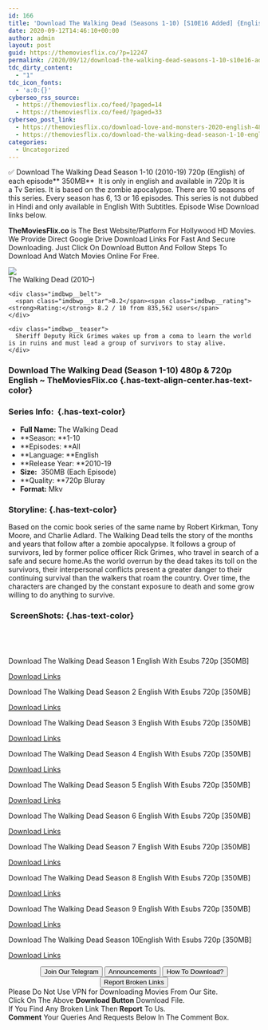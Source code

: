 ```yaml
---
id: 166
title: 'Download The Walking Dead (Seasons 1-10) [S10E16 Added] {English With Subtitles} WeB-DL HD 720p [350MB]'
date: 2020-09-12T14:46:10+00:00
author: admin
layout: post
guid: https://themoviesflix.co/?p=12247
permalink: /2020/09/12/download-the-walking-dead-seasons-1-10-s10e16-added-english-with-subtitles-web-dl-hd-720p-350mb/
tdc_dirty_content:
  - "1"
tdc_icon_fonts:
  - 'a:0:{}'
cyberseo_rss_source:
  - https://themoviesflix.co/feed/?paged=14
  - https://themoviesflix.co/feed/?paged=33
cyberseo_post_link:
  - https://themoviesflix.co/download-love-and-monsters-2020-english-480p-720p-1080p/
  - https://themoviesflix.co/download-the-walking-dead-season-1-10-english-720p/
categories:
  - Uncategorized
---
```

✅ Download The Walking Dead Season 1-10 (2010-19)&nbsp;720p&nbsp;(English) of each episode**&nbsp;350MB**&nbsp; It is only in english and available in&nbsp;720p&nbsp;It is a&nbsp;Tv Series. It is based on the zombie apocalypse. There are 10 seasons of this series. Every season has 6, 13 or 16 episodes. This series is not dubbed in Hindi and only available in English With Subtitles. Episode Wise Download links below.

**TheMoviesFlix.co**&nbsp;is The Best Website/Platform For Hollywood HD Movies. We Provide Direct Google Drive Download Links For Fast And Secure Downloading. Just Click On Download Button And Follow Steps To Download And Watch Movies Online For Free.

<div class="imdbwp imdbwp--movie dark">
  <div class="imdbwp__thumb">
    <a class="imdbwp__link" target="_blank" title="The Walking Dead" href="https://www.imdb.com/title/tt1520211/" rel="nofollow noopener noreferrer"><img class="imdbwp__img" src="https://m.media-amazon.com/images/M/MV5BYTUwOTM3ZGUtMDZiNy00M2I3LWI1ZWEtYzhhNGMyZjI3MjBmXkEyXkFqcGdeQXVyMTkxNjUyNQ@@._V1_SX300.jpg" /></a>
  </div>
  
  <div class="imdbwp__content">
    <div class="imdbwp__header">
      <span class="imdbwp__title">The Walking Dead</span> (2010–)
    </div>
    
    <div class="imdbwp__belt">
      <span class="imdbwp__star">8.2</span><span class="imdbwp__rating"><strong>Rating:</strong> 8.2 / 10 from 835,562 users</span>
    </div>
    
    <div class="imdbwp__teaser">
      Sheriff Deputy Rick Grimes wakes up from a coma to learn the world is in ruins and must lead a group of survivors to stay alive.
    </div>
  </div>
</div>

### Download The Walking Dead (Season 1-10) 480p & 720p English ~ TheMoviesFlix.co {.has-text-align-center.has-text-color}

### Series Info:&nbsp; {.has-text-color}

  * **Full Name:**&nbsp;The Walking Dead
  * **Season:&nbsp;**1-10
  * **Episodes:&nbsp;**All
  * **Language:&nbsp;**English
  * **Release Year:&nbsp;**2010-19
  * **Size:**&nbsp; 350MB (Each Episode)
  * **Quality:&nbsp;**720p Bluray
  * **Format:**&nbsp;Mkv

### Storyline: {.has-text-color}

Based on the comic book series of the same name by Robert Kirkman, Tony Moore, and Charlie Adlard. The Walking Dead tells the story of the months and years that follow after a zombie apocalypse. It follows a group of survivors, led by former police officer Rick Grimes, who travel in search of a safe and secure home.As the world overrun by the dead takes its toll on the survivors, their interpersonal conflicts present a greater danger to their continuing survival than the walkers that roam the country. Over time, the characters are changed by the constant exposure to death and some grow willing to do anything to survive.

### &nbsp;ScreenShots: {.has-text-color}

<div class="wp-block-image">
  <figure class="aligncenter"><img src="https://i.imgur.com/akl0bS3.jpg" alt /></figure>
</div>

<div class="wp-block-image">
  <figure class="aligncenter"><img src="https://i.imgur.com/SbPR9G3.jpg" alt /></figure>
</div>

<div class="wp-block-image">
  <figure class="aligncenter"><img src="https://i.imgur.com/rClLeou.jpg" alt /></figure>
</div>

<div class="wp-block-image">
  <figure class="aligncenter"><img src="https://i.imgur.com/BVAYEkS.jpg" alt /></figure>
</div>

<p class="has-text-align-center has-text-color has-medium-font-size">
  Download The Walking Dead Season 1 English With Esubs 720p [350MB]
</p>

<span class="mb-center maxbutton-3-center"><span class="maxbutton-3-container mb-container"><a class="maxbutton-3 maxbutton maxbutton-post-button" target="_blank" rel="nofollow noopener noreferrer" href="https://coinquint.com/a10850/"><span class="mb-text">Download Links</span></a></span></span>

<p class="has-text-align-center has-text-color has-medium-font-size">
  Download The Walking Dead Season 2 English With Esubs 720p [350MB]
</p>

<span class="mb-center maxbutton-3-center"><span class="maxbutton-3-container mb-container"><a class="maxbutton-3 maxbutton maxbutton-post-button" target="_blank" rel="nofollow noopener noreferrer" href="https://coinquint.com/a10852/"><span class="mb-text">Download Links</span></a></span></span>

<p class="has-text-align-center has-text-color has-medium-font-size">
  Download The Walking Dead Season 3 English With Esubs 720p [350MB]
</p>

<span class="mb-center maxbutton-3-center"><span class="maxbutton-3-container mb-container"><a class="maxbutton-3 maxbutton maxbutton-post-button" target="_blank" rel="nofollow noopener noreferrer" href="https://coinquint.com/a10854/"><span class="mb-text">Download Links</span></a></span></span>

<p class="has-text-align-center has-text-color has-medium-font-size">
  Download The Walking Dead Season 4 English With Esubs 720p [350MB]
</p>

<span class="mb-center maxbutton-3-center"><span class="maxbutton-3-container mb-container"><a class="maxbutton-3 maxbutton maxbutton-post-button" target="_blank" rel="nofollow noopener noreferrer" href="https://coinquint.com/a10856/"><span class="mb-text">Download Links</span></a></span></span>

<p class="has-text-align-center has-text-color has-medium-font-size">
  Download The Walking Dead Season 5 English With Esubs 720p [350MB]
</p>

<span class="mb-center maxbutton-3-center"><span class="maxbutton-3-container mb-container"><a class="maxbutton-3 maxbutton maxbutton-post-button" target="_blank" rel="nofollow noopener noreferrer" href="https://coinquint.com/a10858/"><span class="mb-text">Download Links</span></a></span></span>

<p class="has-text-align-center has-text-color has-medium-font-size">
  Download The Walking Dead Season 6 English With Esubs 720p [350MB]
</p>

<span class="mb-center maxbutton-3-center"><span class="maxbutton-3-container mb-container"><a class="maxbutton-3 maxbutton maxbutton-post-button" target="_blank" rel="nofollow noopener noreferrer" href="https://coinquint.com/a10860/"><span class="mb-text">Download Links</span></a></span></span>

<p class="has-text-align-center has-text-color has-medium-font-size">
  Download The Walking Dead Season 7 English With Esubs 720p [350MB]
</p>

<span class="mb-center maxbutton-3-center"><span class="maxbutton-3-container mb-container"><a class="maxbutton-3 maxbutton maxbutton-post-button" target="_blank" rel="nofollow noopener noreferrer" href="https://coinquint.com/a10862/"><span class="mb-text">Download Links</span></a></span></span>

<p class="has-text-align-center has-text-color has-medium-font-size">
  Download The Walking Dead Season 8 English With Esubs 720p [350MB]
</p>

<span class="mb-center maxbutton-3-center"><span class="maxbutton-3-container mb-container"><a class="maxbutton-3 maxbutton maxbutton-post-button" target="_blank" rel="nofollow noopener noreferrer" href="https://coinquint.com/a10865/"><span class="mb-text">Download Links</span></a></span></span>

<p class="has-text-align-center has-text-color has-medium-font-size">
  Download The Walking Dead Season 9 English With Esubs 720p [350MB]
</p>

<span class="mb-center maxbutton-3-center"><span class="maxbutton-3-container mb-container"><a class="maxbutton-3 maxbutton maxbutton-post-button" target="_blank" rel="nofollow noopener noreferrer" href="https://coinquint.com/a10868/"><span class="mb-text">Download Links</span></a></span></span>

<p class="has-text-align-center has-text-color has-medium-font-size">
  Download The Walking Dead Season 10English With Esubs 720p [350MB]
</p>

<span class="mb-center maxbutton-3-center"><span class="maxbutton-3-container mb-container"><a class="maxbutton-3 maxbutton maxbutton-post-button" target="_blank" rel="nofollow noopener noreferrer" href="https://coinquint.com/a10870/"><span class="mb-text">Download Links</span></a></span></span>

<center>
</center>

<center>
  <a href="https://t.me/themoviesflixcom" target="_blank" data-wpel-link="external" rel="nofollow external noopener noreferrer"><button class="button button5">Join Our Telegram</button></a> <a href="https://themoviesflix.co/download-the-walking-dead-season-1-10-english-720p/#" target="_blank" data-wpel-link="external" rel="nofollow external noopener noreferrer"><button class="button button5">Announcements</button></a> <a href="https://themoviesflix.com/how-to-download/" target="_blank" data-wpel-link="external" rel="nofollow external noopener noreferrer"><button class="button button5">How To Download?</button></a> <a href="https://themoviesflix.co/download-the-walking-dead-season-1-10-english-720p/#" target="_blank" data-wpel-link="external" rel="nofollow external noopener noreferrer"><button class="button button5">Report Broken Links</button></a>
</center>

<div class="alert alert-danger">
  Please Do Not Use VPN for Downloading Movies From Our Site.
</div>

<div class="alert alert-success">
  Click On The Above <strong>Download Button</strong> Download File.
</div>

<div class="alert alert-warning">
  If You Find Any Broken Link Then <strong>Report</strong> To Us.
</div>

<div class="alert alert-info">
  <strong>Comment</strong> Your Queries And Requests Below In The Comment Box.
</div>